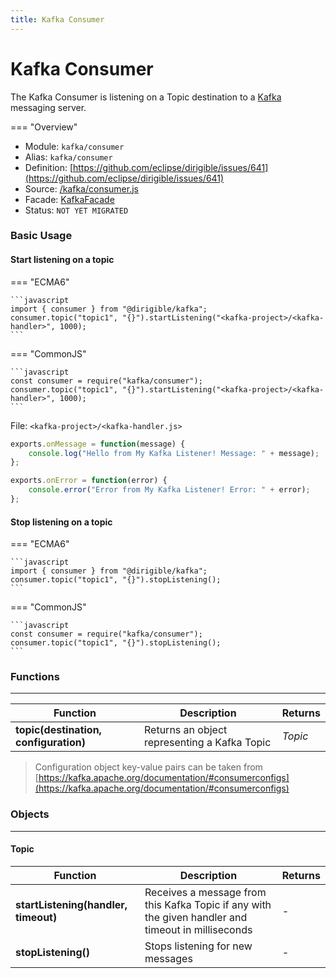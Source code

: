 ```yaml
---
title: Kafka Consumer
---
```


Kafka Consumer
===

The Kafka Consumer is listening on a Topic destination to a [Kafka](http://kafka.apache.org/) messaging server.

=== "Overview"
- Module: `kafka/consumer`
- Alias: `kafka/consumer`
- Definition: [https://github.com/eclipse/dirigible/issues/641](https://github.com/eclipse/dirigible/issues/641)
- Source: [/kafka/consumer.js](https://github.com/eclipse/dirigible/tree/master/components/api-kafka/src/main/resources/META-INF/dirigible/kafka/consumer.js)
- Facade: [KafkaFacade](https://github.com/eclipse/dirigible/blob/master/components/api-kafka/src/main/java/org/eclipse/dirigible/components/api/kafka/KafkaFacade.java)
- Status: `NOT YET MIGRATED`


### Basic Usage

#### Start listening on a topic

=== "ECMA6"

	```javascript
	import { consumer } from "@dirigible/kafka";
	consumer.topic("topic1", "{}").startListening("<kafka-project>/<kafka-handler>", 1000);
	```

=== "CommonJS"

	```javascript
	const consumer = require("kafka/consumer");
	consumer.topic("topic1", "{}").startListening("<kafka-project>/<kafka-handler>", 1000);
	```

File: `<kafka-project>/<kafka-handler.js>`
```javascript
exports.onMessage = function(message) {
	console.log("Hello from My Kafka Listener! Message: " + message);
};

exports.onError = function(error) {
	console.error("Error from My Kafka Listener! Error: " + error);
};
```

#### Stop listening on a topic

=== "ECMA6"

	```javascript
	import { consumer } from "@dirigible/kafka";
	consumer.topic("topic1", "{}").stopListening();
	```

=== "CommonJS"

	```javascript
	const consumer = require("kafka/consumer");
	consumer.topic("topic1", "{}").stopListening();
	```

### Functions

---

Function     | Description | Returns
------------ | ----------- | --------
**topic(destination, configuration)**   | Returns an object representing a Kafka Topic | *Topic*

> Configuration object key-value pairs can be taken from [https://kafka.apache.org/documentation/#consumerconfigs](https://kafka.apache.org/documentation/#consumerconfigs)


### Objects

---

#### Topic

Function     | Description | Returns
------------ | ----------- | --------
**startListening(handler, timeout)**   | Receives a message from this Kafka Topic if any with the given handler and timeout in milliseconds | *-*
**stopListening()**   | Stops listening for new messages | *-*


 
